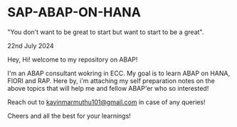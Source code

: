 # SAP-ABAP-ON-HANA

"You don't want to be great to start but want to start to be a great".

22nd July 2024

Hey, Hi! welcome to my repository on ABAP!

I'm an ABAP consultant wokring in ECC. My goal is to learn ABAP on HANA, FIORI and RAP. 
Here by, i'm attaching my self preparation notes on the above topics that will help me and fellow ABAP'er who so interested!

Reach out to kavinmarmuthu101@gmail.com in case of any queries!

Cheers and all the best for your learnings!
